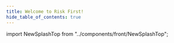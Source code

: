 ```yaml
---
title: Welcome to Risk First!
hide_table_of_contents: true
---
```



import NewSplashTop from "../components/front/NewSplashTop";

<NewSplashTop />
 

<div>
  <BoxOut title="Start Here"  image="/img/R1_logo_grue.svg">
   <TagList tag="Front" />
  </BoxOut>

  <BoxOut title="Popular" image="/img/R1_logo_grue.svg">
    <TagList tag="Popular" />
  </BoxOut>

</div>
